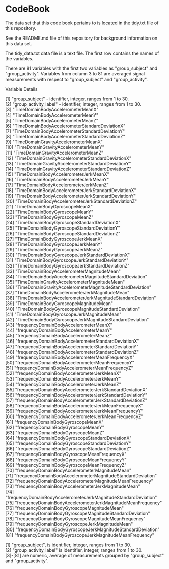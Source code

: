 # CodeBook

The data set that this code book pertains to is located in the tidy.txt file of this repository.

See the README.md file of this repository for background information on this data set.


The tidy_data.txt data file is a text file. The first row contains the names of the variables.

There are 81 variables with the first two variables as "group_subject" and "group_activity". Variables from column 3 to 81 are averaged signal measurements with respect to "group_subject" and "group_activity".

Variable Details

 [1] "group_subject"            - identifier, integer, ranges from 1 to 30.                      
 [2] "group_activity_label"     -  identifier, integer, ranges from 1 to 30.                                     
 [3] "TimeDomainBodyAccelerometerMeanX"                              
 [4] "TimeDomainBodyAccelerometerMeanY"                              
 [5] "TimeDomainBodyAccelerometerMeanZ"                              
 [6] "TimeDomainBodyAccelerometerStandardDeviationX"                 
 [7] "TimeDomainBodyAccelerometerStandardDeviationY"                 
 [8] "TimeDomainBodyAccelerometerStandardDeviationZ"                 
 [9] "TimeDomainGravityAccelerometerMeanX"                           
[10] "TimeDomainGravityAccelerometerMeanY"                           
[11] "TimeDomainGravityAccelerometerMeanZ"                           
[12] "TimeDomainGravityAccelerometerStandardDeviationX"              
[13] "TimeDomainGravityAccelerometerStandardDeviationY"              
[14] "TimeDomainGravityAccelerometerStandardDeviationZ"              
[15] "TimeDomainBodyAccelerometerJerkMeanX"                          
[16] "TimeDomainBodyAccelerometerJerkMeanY"                          
[17] "TimeDomainBodyAccelerometerJerkMeanZ"                          
[18] "TimeDomainBodyAccelerometerJerkStandardDeviationX"             
[19] "TimeDomainBodyAccelerometerJerkStandardDeviationY"             
[20] "TimeDomainBodyAccelerometerJerkStandardDeviationZ"             
[21] "TimeDomainBodyGyroscopeMeanX"                                  
[22] "TimeDomainBodyGyroscopeMeanY"                                  
[23] "TimeDomainBodyGyroscopeMeanZ"                                  
[24] "TimeDomainBodyGyroscopeStandardDeviationX"                     
[25] "TimeDomainBodyGyroscopeStandardDeviationY"                     
[26] "TimeDomainBodyGyroscopeStandardDeviationZ"                     
[27] "TimeDomainBodyGyroscopeJerkMeanX"                              
[28] "TimeDomainBodyGyroscopeJerkMeanY"                              
[29] "TimeDomainBodyGyroscopeJerkMeanZ"                              
[30] "TimeDomainBodyGyroscopeJerkStandardDeviationX"                 
[31] "TimeDomainBodyGyroscopeJerkStandardDeviationY"                 
[32] "TimeDomainBodyGyroscopeJerkStandardDeviationZ"                 
[33] "TimeDomainBodyAccelerometerMagnitudeMean"                      
[34] "TimeDomainBodyAccelerometerMagnitudeStandardDeviation"         
[35] "TimeDomainGravityAccelerometerMagnitudeMean"                   
[36] "TimeDomainGravityAccelerometerMagnitudeStandardDeviation"      
[37] "TimeDomainBodyAccelerometerJerkMagnitudeMean"                  
[38] "TimeDomainBodyAccelerometerJerkMagnitudeStandardDeviation"     
[39] "TimeDomainBodyGyroscopeMagnitudeMean"                          
[40] "TimeDomainBodyGyroscopeMagnitudeStandardDeviation"             
[41] "TimeDomainBodyGyroscopeJerkMagnitudeMean"                      
[42] "TimeDomainBodyGyroscopeJerkMagnitudeStandardDeviation"         
[43] "frequencyDomainBodyAccelerometerMeanX"                         
[44] "frequencyDomainBodyAccelerometerMeanY"                         
[45] "frequencyDomainBodyAccelerometerMeanZ"                         
[46] "frequencyDomainBodyAccelerometerStandardDeviationX"            
[47] "frequencyDomainBodyAccelerometerStandardDeviationY"            
[48] "frequencyDomainBodyAccelerometerStandardDeviationZ"            
[49] "frequencyDomainBodyAccelerometerMeanFrequencyX"                
[50] "frequencyDomainBodyAccelerometerMeanFrequencyY"                
[51] "frequencyDomainBodyAccelerometerMeanFrequencyZ"                
[52] "frequencyDomainBodyAccelerometerJerkMeanX"                     
[53] "frequencyDomainBodyAccelerometerJerkMeanY"                     
[54] "frequencyDomainBodyAccelerometerJerkMeanZ"                     
[55] "frequencyDomainBodyAccelerometerJerkStandardDeviationX"        
[56] "frequencyDomainBodyAccelerometerJerkStandardDeviationY"        
[57] "frequencyDomainBodyAccelerometerJerkStandardDeviationZ"        
[58] "frequencyDomainBodyAccelerometerJerkMeanFrequencyX"            
[59] "frequencyDomainBodyAccelerometerJerkMeanFrequencyY"            
[60] "frequencyDomainBodyAccelerometerJerkMeanFrequencyZ"            
[61] "frequencyDomainBodyGyroscopeMeanX"                             
[62] "frequencyDomainBodyGyroscopeMeanY"                             
[63] "frequencyDomainBodyGyroscopeMeanZ"                             
[64] "frequencyDomainBodyGyroscopeStandardDeviationX"                
[65] "frequencyDomainBodyGyroscopeStandardDeviationY"                
[66] "frequencyDomainBodyGyroscopeStandardDeviationZ"                
[67] "frequencyDomainBodyGyroscopeMeanFrequencyX"                    
[68] "frequencyDomainBodyGyroscopeMeanFrequencyY"                    
[69] "frequencyDomainBodyGyroscopeMeanFrequencyZ"                    
[70] "frequencyDomainBodyAccelerometerMagnitudeMean"                 
[71] "frequencyDomainBodyAccelerometerMagnitudeStandardDeviation"    
[72] "frequencyDomainBodyAccelerometerMagnitudeMeanFrequency"        
[73] "frequencyDomainBodyAccelerometerJerkMagnitudeMean"             
[74] "frequencyDomainBodyAccelerometerJerkMagnitudeStandardDeviation"
[75] "frequencyDomainBodyAccelerometerJerkMagnitudeMeanFrequency"    
[76] "frequencyDomainBodyGyroscopeMagnitudeMean"                     
[77] "frequencyDomainBodyGyroscopeMagnitudeStandardDeviation"        
[78] "frequencyDomainBodyGyroscopeMagnitudeMeanFrequency"            
[79] "frequencyDomainBodyGyroscopeJerkMagnitudeMean"                 
[80] "frequencyDomainBodyGyroscopeJerkMagnitudeStandardDeviation"    
[81] "frequencyDomainBodyGyroscopeJerkMagnitudeMeanFrequency" 


 [1] "group_subject", is identifier, integer, ranges from 1 to 30.                      
 [2] "group_activity_label" is identifier, integer, ranges from 1 to 30.  
 [3]-[81] are numeric, average of measurements grouped by "group_subject" and "group_activity".
